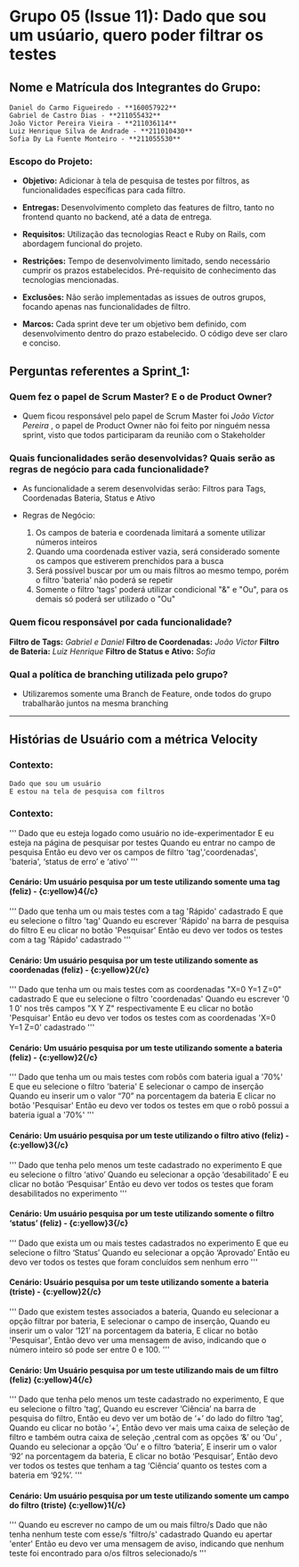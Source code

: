 # Grupo 05 (Issue 11): Dado que sou um usúario, quero poder filtrar os testes

## Nome e Matrícula dos Integrantes do Grupo:
 
```
Daniel do Carmo Figueiredo - **160057922**
Gabriel de Castro Dias - **211055432**
João Victor Pereira Vieira - **211036114**
Luiz Henrique Silva de Andrade - **211010430**
Sofia Dy La Fuente Monteiro - **211055530**

``` 

### Escopo do Projeto:

- **Objetivo:** Adicionar à tela de pesquisa de testes por filtros, as funcionalidades específicas para cada filtro.

- **Entregas:** Desenvolvimento completo das features de filtro, tanto no frontend quanto no backend, até a data de entrega.

- **Requisitos:** Utilização das tecnologias React e Ruby on Rails, com abordagem funcional do projeto.

- **Restrições:** Tempo de desenvolvimento limitado, sendo necessário cumprir os prazos estabelecidos. Pré-requisito de conhecimento das tecnologias mencionadas.

- **Exclusões:** Não serão implementadas as issues de outros grupos, focando apenas nas funcionalidades de filtro.

- **Marcos:** Cada sprint deve ter um objetivo bem definido, com desenvolvimento dentro do prazo estabelecido. O código deve ser claro e conciso.


## Perguntas referentes a Sprint_1:

### Quem fez o papel de Scrum Master? E o de Product Owner?

- Quem ficou responsável pelo papel de Scrum Master foi _João Victor Pereira_ , o papel de Product Owner não foi feito por ninguém nessa sprint, visto que todos participaram da reunião com o Stakeholder

### Quais funcionalidades serão desenvolvidas? Quais serão as regras de negócio para cada funcionalidade?

- As funcionalidade a serem desenvolvidas serão: 
    Filtros para Tags, Coordenadas Bateria, Status e Ativo

- Regras de Negócio:
    1. Os campos de bateria e coordenada limitará a somente utilizar números inteiros
    2. Quando uma coordenada estiver vazia, será considerado somente os campos que estiverem prenchidos para a busca
    3. Será possível buscar por um ou mais filtros ao mesmo tempo, porém o filtro 'bateria' não poderá se repetir
    4. Somente o filtro 'tags' poderá utilizar condicional "&" e "Ou", para os demais só poderá ser utilizado o "Ou"

### Quem ficou responsável por cada funcionalidade?

**Filtro de Tags:** _Gabriel e Daniel_
**Filtro de Coordenadas:** _João Victor_
**Filtro de Bateria:** _Luiz Henrique_
**Filtro de Status e Ativo:** _Sofia_


### Qual a política de branching utilizada pelo grupo?

- Utilizaremos somente uma Branch de Feature, onde todos do grupo trabalharão juntos na mesma branching

---

## Histórias de Usuário com a métrica Velocity

### Contexto: 

    Dado que sou um usuário
    E estou na tela de pesquisa com filtros

### Contexto:
'''
    Dado que eu esteja logado como usuário no ide-experimentador
    E eu esteja na página de pesquisar por testes
    Quando eu entrar no campo de pesquisa
    Então eu devo ver os campos de filtro 'tag','coordenadas', 'bateria', ‘status de erro’ e  ‘ativo’
'''    

#### Cenário: Um usuário pesquisa por um teste utilizando somente uma tag (feliz) - {c:yellow}4{/c}
'''
    Dado que tenha um ou mais testes com a tag 'Rápido' cadastrado
    E que eu selecione o filtro 'tag'
    Quando eu escrever 'Rápido' na barra de pesquisa do filtro
    E eu clicar no botão 'Pesquisar' 
    Então eu devo ver todos os testes com a tag 'Rápido' cadastrado
'''

#### Cenário: Um usuário pesquisa por um teste utilizando somente as coordenadas (feliz) - {c:yellow}2{/c}
'''
    Dado que tenha um ou mais testes com as coordenadas "X=0 Y=1 Z=0" cadastrado
    E que eu selecione o filtro 'coordenadas'
    Quando eu escrever '0 1 0' nos três campos "X Y Z" respectivamente
    E eu clicar no botão 'Pesquisar' 
    Então eu devo ver todos os testes com as coordenadas 'X=0 Y=1 Z=0' cadastrado
'''

#### Cenário: Um usuário pesquisa por um teste utilizando somente a bateria (feliz) - {c:yellow}2{/c}
'''
    Dado que tenha um ou mais testes com robôs com bateria igual a '70%'
    E que eu selecione o filtro 'bateria'
    E selecionar o campo de inserção
    Quando eu inserir um o valor “70” na porcentagem da bateria
    E clicar no botão 'Pesquisar'
    Então eu devo ver todos os testes em que o robô possui a bateria igual a '70%'
'''

#### Cenário: Um usuário pesquisa por um teste utilizando o filtro ativo (feliz) - {c:yellow}3{/c}
'''
    Dado que tenha pelo menos um teste cadastrado no experimento
    E que eu selecione o filtro ‘ativo’ 
    Quando eu selecionar a opção ‘desabilitado’
    E eu clicar no botão ‘Pesquisar’
    Então eu devo ver todos os testes que foram desabilitados no experimento
'''

#### Cenário: Um usuário pesquisa por um teste utilizando somente o filtro ‘status’ (feliz) - {c:yellow}3{/c}
'''
    Dado que exista um ou mais testes cadastrados no experimento
    E que eu selecione o filtro ‘Status’ 
    Quando eu selecionar a opção ‘Aprovado’
    Então eu devo ver todos os testes que foram concluídos sem nenhum erro
'''

#### Cenário: Usuário pesquisa por um teste utilizando somente a bateria (triste) - {c:yellow}2{/c}
'''
	Dado que existem testes associados a bateria,
	Quando eu selecionar a opção filtrar por bateria,
	E selecionar o campo de inserção,
	Quando eu inserir um o valor ‘121’ na porcentagem da bateria,
    E clicar no botão 'Pesquisar',
	Então devo ver uma mensagem de aviso, indicando que o número inteiro só pode ser entre 0 e 100.
'''
	
#### Cenário: Um Usuário pesquisa por um teste utilizando mais de um filtro (feliz) {c:yellow}4{/c}
'''
    Dado que tenha pelo menos um teste cadastrado no experimento,
    E que eu selecione o filtro ‘tag’,
    Quando eu escrever ‘Ciência’ na barra de pesquisa do filtro,
    Então eu devo ver um botão de ‘+’ do lado do filtro ‘tag’,
    Quando eu clicar no botão ‘+’,
    Então devo ver mais uma caixa de seleção de filtro e também outra caixa de seleção ,central com as opções ‘&’ ou ‘Ou’ ,
    Quando eu selecionar a opção ‘Ou’ e o filtro ‘bateria’,
    E inserir um o valor ‘92’ na porcentagem da bateria,
    E clicar no botão ‘Pesquisar’,
    Então devo ver todos os testes que tenham a tag ‘Ciência’ quanto os testes com a bateria em ‘92%’.
'''

#### Cenário: Um usuário pesquisa por um teste utilizando somente um campo do filtro (triste) {c:yellow}1{/c}
'''
    Quando eu escrever no campo de um ou mais filtro/s
    Dado que não tenha nenhum teste com esse/s 'filtro/s' cadastrado
    Quando eu apertar 'enter'
    Então eu devo ver uma mensagem de aviso, indicando que nenhum teste foi encontrado para o/os filtros selecionado/s
'''

